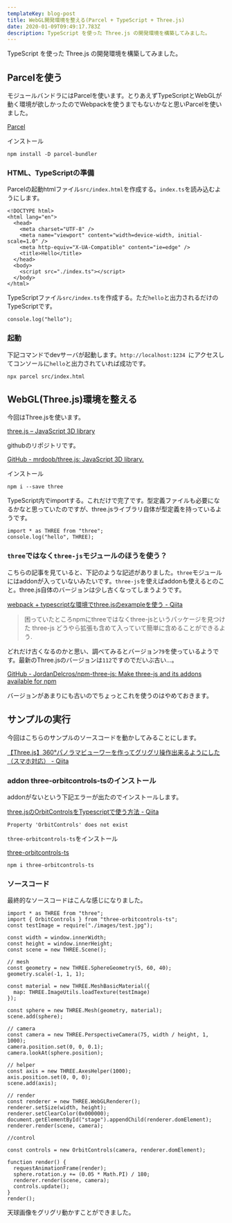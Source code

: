 ```yaml
---
templateKey: blog-post
title: WebGL開発環境を整える(Parcel + TypeScript + Three.js)
date: 2020-01-09T09:49:17.783Z
description: TypeScript を使った Three.js の開発環境を構築してみました。
---
```

TypeScript を使った Three.js の開発環境を構築してみました。

## Parcelを使う

モジュールバンドラにはParcelを使います。とりあえずTypeScriptとWebGLが動く環境が欲しかったのでWebpackを使うまでもないかなと思いParcelを使いました。

[Parcel](https://ja.parceljs.org/)

インストール

```
npm install -D parcel-bundler
```

### HTML、TypeScriptの準備

Parcelの起動htmlファイル`src/index.html`を作成する。`index.ts`を読み込むようにします。

```
<!DOCTYPE html>
<html lang="en">
  <head>
    <meta charset="UTF-8" />
    <meta name="viewport" content="width=device-width, initial-scale=1.0" />
    <meta http-equiv="X-UA-Compatible" content="ie=edge" />
    <title>Hello</title>
  </head>
  <body>
    <script src="./index.ts"></script>
  </body>
</html>

```

TypeScriptファイル`src/index.ts`を作成する。ただ`hello`と出力されるだけのTypeScriptです。

```
console.log("hello");
```

### 起動

下記コマンドでdevサーバが起動します。`http://localhost:1234 `にアクセスしてコンソールに`hello`と出力されていれば成功です。

```
npx parcel src/index.html
```

## WebGL(Three.js)環境を整える

今回はThree.jsを使います。

[three.js – JavaScript 3D library](https://threejs.org/)

githubのリポジトリです。

[GitHub - mrdoob/three.js: JavaScript 3D library.](https://github.com/mrdoob/three.js/)

インストール

```
npm i --save three
```

TypeScript内でimportする。これだけで完了です。型定義ファイルも必要になるかなと思っていたのですが、three.jsライブラリ自体が型定義を持っているようです。

```
import * as THREE from "three";
console.log("hello", THREE);

```

### `three`ではなく`three-js`モジュールのほうを使う？

こちらの記事を見ていると、下記のような記述がありました。`three`モジュールにはaddonが入っていないみたいです。`three-js`を使えばaddonも使えるとのこと。three.js自体のバージョンは少し古くなってしまうようです。

[webpack + typescriptな環境でthree.jsのexampleを使う - Qiita](https://qiita.com/namazu510/items/346b0e8003e3fc6775f3)

> 困っていたところnpmにthreeではなくthree-jsというパッケージを見つけた
> three-js
> どうやら拡張も含めて入っていて簡単に含めることができるよう.

どれだけ古くなるのかと思い、調べてみるとバージョン`79`を使っているようです。最新のThree.jsのバージョンは`112`ですのでだいぶ古い…。

[GitHub - JordanDelcros/npm-three-js: Make three-js and its addons available for npm](https://github.com/JordanDelcros/npm-three-js)

バージョンがあまりにも古いのでちょっとこれを使うのはやめておきます。

## サンプルの実行

今回はこちらのサンプルのソースコードを動かしてみることにします。

[【Three.js】360°パノラマビューワーを作ってグリグリ操作出来るようにした（スマホ対応） - Qiita](https://qiita.com/kingpanda/items/1c3a47765b40d6d62f46)

### addon three-orbitcontrols-tsのインストール

addonがないという下記エラーが出たのでインストールします。

[three.jsのOrbitControlsをTypescriptで使う方法 - Qiita](https://qiita.com/hiraike32/items/bb980b426f2352ac7f1c)

```
Property 'OrbitControls' does not exist
```

`three-orbitcontrols-ts`をインストール

[three-orbitcontrols-ts](https://www.npmjs.com/package/three-orbitcontrols-ts)

```
npm i three-orbitcontrols-ts
```

### ソースコード

最終的なソースコードはこんな感じになりました。

```
import * as THREE from "three";
import { OrbitControls } from "three-orbitcontrols-ts";
const testImage = require("./images/test.jpg");

const width = window.innerWidth;
const height = window.innerHeight;
const scene = new THREE.Scene();

// mesh
const geometry = new THREE.SphereGeometry(5, 60, 40);
geometry.scale(-1, 1, 1);

const material = new THREE.MeshBasicMaterial({
  map: THREE.ImageUtils.loadTexture(testImage)
});

const sphere = new THREE.Mesh(geometry, material);
scene.add(sphere);

// camera
const camera = new THREE.PerspectiveCamera(75, width / height, 1, 1000);
camera.position.set(0, 0, 0.1);
camera.lookAt(sphere.position);

// helper
const axis = new THREE.AxesHelper(1000);
axis.position.set(0, 0, 0);
scene.add(axis);

// render
const renderer = new THREE.WebGLRenderer();
renderer.setSize(width, height);
renderer.setClearColor(0x000000);
document.getElementById("stage").appendChild(renderer.domElement);
renderer.render(scene, camera);

//control

const controls = new OrbitControls(camera, renderer.domElement);

function render() {
  requestAnimationFrame(render);
  sphere.rotation.y += (0.05 * Math.PI) / 180;
  renderer.render(scene, camera);
  controls.update();
}
render();
```

天球画像をグリグリ動かすことができました。
